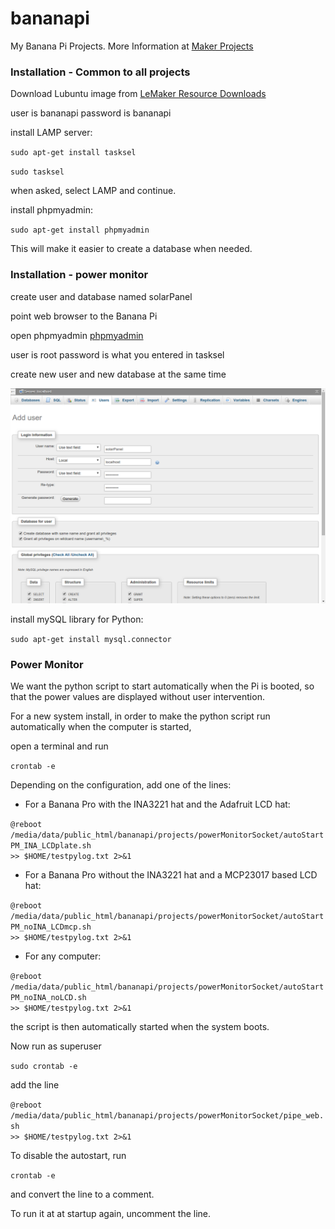 # bananapi

My Banana Pi Projects. More Information at 
<a href="http://kingofprotons.blogspot.com">Maker Projects</a>


<h3>Installation - Common to all projects</h3>

Download Lubuntu image from <a href="http://www.lemaker.org/product-bananapro-resource.html">LeMaker Resource Downloads</a>

user is bananapi
password is bananapi


install LAMP server:

<code>sudo apt-get install tasksel</code>

<code>sudo tasksel</code>

when asked, select LAMP and continue.

install phpmyadmin:

<code>sudo apt-get install phpmyadmin</code>

This will make it easier to create a database when needed.

<h3>Installation - power monitor</h3>

create user and database named solarPanel

point web browser to the Banana Pi

open phpmyadmin
<a href="http://localhost/phpmyadmin">phpmyadmin</a>

user is root
password is what you entered in tasksel

create new user and new database at the same time

<img src="phpmyadmin_solarPanel.png" alt="phpmyadmin" style="width:600px;">


install mySQL library for Python:

<code>sudo apt-get install mysql.connector</code>



<h3>Power Monitor</h3>

We want the python script to start automatically when the Pi is booted, so that the power values are displayed without user intervention.

For a new system install, in order to make the python script run automatically when the computer is started,

open a terminal and run

<code>crontab -e</code>

Depending on the configuration, add one of the lines:

- For a Banana Pro with the INA3221 hat and the Adafruit LCD hat:

<code>@reboot /media/data/public_html/bananapi/projects/powerMonitorSocket/autoStartPM_INA_LCDplate.sh  >> $HOME/testpylog.txt 2>&1</code>

- For a Banana Pro without the INA3221 hat and a MCP23017 based LCD hat:

<code>@reboot /media/data/public_html/bananapi/projects/powerMonitorSocket/autoStartPM_noINA_LCDmcp.sh  >> $HOME/testpylog.txt 2>&1</code>

- For any computer:

<code>@reboot /media/data/public_html/bananapi/projects/powerMonitorSocket/autoStartPM_noINA_noLCD.sh  >> $HOME/testpylog.txt 2>&1</code>



the script is then automatically started when the system boots. 

Now run as superuser

<code>sudo crontab -e</code>

add the line

<code>@reboot /media/data/public_html/bananapi/projects/powerMonitorSocket/pipe_web.sh  >> $HOME/testpylog.txt 2>&1</code>





To disable the autostart, run

<code>crontab -e</code>

and convert the line to a comment.

To run it at at startup again, uncomment the line.








